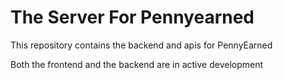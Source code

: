 # The Server For Pennyearned

This repository contains the backend and apis for PennyEarned

Both the frontend and the backend are in active development

